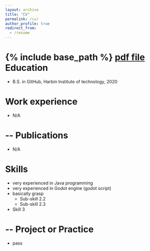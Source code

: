 ```yaml
---
layout: archive
title: "CV"
permalink: /cv/
author_profile: true
redirect_from:
  - /resume
---
```


{% include base_path %}
[pdf file](/files/Haoran_Long_s_R%C3%A9sum%C3%A9.pdf)
Education
======
* B.S. in GitHub, Harbin Institute of technology, 2020

Work experience
======
* N/A

-- Publications
======
* N/A

Skills
======
* very experienced in Java programming
* very experienced in Godot engine (godot script)
* basically grasp
  * Sub-skill 2.2
  * Sub-skill 2.3
* Skill 3

-- Project or Practice
======
* pass

<!-- Publications
======
  <ul>{% for post in site.publications %}
    {% include archive-single-cv.html %}
  {% endfor %}</ul>
  
Talks
======
  <ul>{% for post in site.talks %}
    {% include archive-single-talk-cv.html %}
  {% endfor %}</ul>
  
Teaching
======
  <ul>{% for post in site.teaching %}
    {% include archive-single-cv.html %}
  {% endfor %}</ul>
  
Service and leadership
======
* Currently signed in to 43 different slack teams
 -->